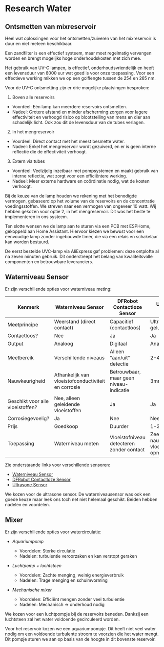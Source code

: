 # Research Water 
## Ontsmetten van mixreservoir 
Heel wat oplossingen voor het ontsmetten/zuiveren van het mixreservoir is duur en niet meteen beschikbaar.

Een zandfilter is een effectief systeem, maar moet regelmatig vervangen worden en brengt mogelijks hoge onderhoudskosten met zich mee.

Het gebruik van UV-C lampen, is effectief, onderhoudsvriendelijk en heeft een levensduur van 8000 uur wat goed is voor onze toepassing. Voor een effectieve werking mikken we op een golflengte tussen de 254 en 265 nm.

Voor de UV-C ontsmetting zijn er drie mogelijke plaatsingen besproken:

1. Boven alle reservoirs
  - Voordeel: Eén lamp kan meerdere reservoirs ontsmetten.
  - Nadeel: Grotere afstand en minder afscherming zorgen voor lagere effectiviteit en verhoogd risico op blootstelling van mens en dier aan schadelijk licht. Ook zou dit de levensduur van de tubes verlagen.

2. In het mengreservoir
  - Voordeel: Direct contact met het meest besmette water.
  - Nadeel: Enkel het mengreservoir wordt gezuiverd, en er is geen interne reflectie die de effectiviteit verhoogt.

3. Extern via tubes
  - Voordeel: Veelzijdig inzetbaar met pompsystemen en maakt gebruik van interne reflectie, wat zorgt voor een efficiëntere werking.
  - Nadeel: Meer externe hardware en coördinatie nodig, wat de kosten verhoogt.

Bij de keuze van de lamp houden we rekening met het benodigde vermogen, gebaseerd op het volume van de reservoirs en de concentratie voedingsstoffen. We streven naar een vermogen van ongeveer 10 watt.
Wij hebben gekozen voor optie 2, in het mengreservoir. Dit was het beste te implementeren in ons systeem. 

Ten slotte wensen we de lamp aan te sturen via een PCB met ESPHome, gekoppeld aan Home Assistant. Hiervoor kiezen we bewust voor een eenvoudige lamp zonder ingebouwde timer, die via een relais en schakelaar kan worden bestuurd.

De eerst bestelde UVC-lamp via AliExpress gaf problemen: deze ontplofte al na zeven minuten gebruik. Dit onderstreept het belang van kwaliteitsvolle componenten en betrouwbare leveranciers.

## Waterniveau Sensor

Er zijn verschillende opties voor waterniveau meting:

| Kenmerk | Waterniveau Sensor | DFRobot Contactloze Sensor | Ultrasone Sensor |
|---------|--------------------|--------------------------|-----------------|
| Meetprincipe | Weerstand (direct contact) | Capacitief (contactloos) | Ultrasoon geluid |
| Contactloos? | Nee | Ja | Ja |
| Output | Analoog | Digitaal | Analoog |
| Meetbereik | Verschillende niveaus | Alleen "aan/uit" detectie | 2-450 cm |
| Nauwkeurigheid | Afhankelijk van vloeistofconductiviteit en corrosie | Betrouwbaar, maar geen niveau-indicatie | 3mm |
| Geschikt voor alle vloeistoffen? | Nee, alleen geleidende vloeistoffen | Ja | Ja |
| Corrosiegevoelig? | Ja | Nee | Nee |
| Prijs | Goedkoop | Duurder | 1-3 euro |
| Toepassing | Waterniveau meten | Vloeistofniveau detecteren zonder contact | Zeer nauwkeurig vloeistofniveau opmeten |

Zie onderstaande links voor verschillende sensoren:
- [Waterniveau Sensor](https://www.tinytronics.nl/nl/sensoren/vloeistof/waterniveau-sensor)
- [DFRobot Contactloze Sensor](https://www.tinytronics.nl/nl/sensoren/vloeistof/dfrobot-gravity-contactloze-vloeistofniveau-schakelaar-sensor)
- [Ultrasone Sensor](https://www.tinytronics.nl/en/sensors/distance/ultrasonic-sensor-hc-sr04)

We kozen voor de ultrasone sensor. De waterniveausensor was ook een goede keuze maar leek ons toch net niet helemaal geschikt. Beiden hebben nadelen en voordelen.

## Mixer
Er zijn verschillende opties voor watercirculatie:

- *Aquariumpomp*  
  - Voordelen: Sterke circulatie  
  - Nadelen: turbulentie veroorzaken en kan verstopt geraken  

- *Luchtpomp + luchtsteen*  
  - Voordelen: Zachte menging, weinig energieverbruik  
  - Nadelen: Trage menging en schuimvorming  

- *Mechanische mixer*  
  - Voordelen: Efficiënt mengen zonder veel turbulentie  
  - Nadelen: Mechanisch => onderhoud nodig  

We kozen voor een luchtpompje bij de reservoirs beneden. Dankzij een luchtsteen zal het water voldoende gecirculeerd worden.

Voor het reservoir kozen we een aquariumpompje. Dit heeft niet veel water nodig om een voldoende turbulente stroom te voorzien die het water mengt. Dit pompje sturen we aan op basis van de hoogte in dit bovenste reservoir.

